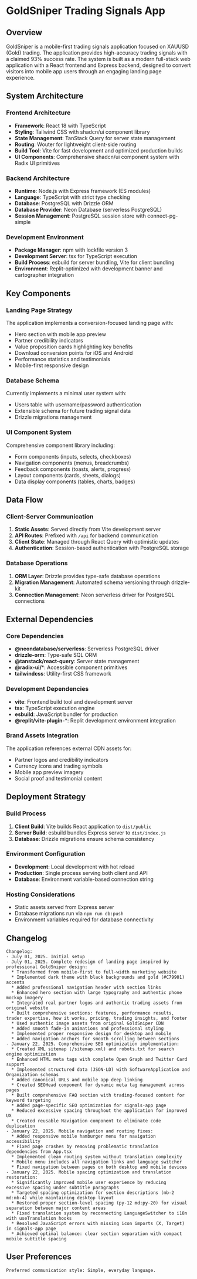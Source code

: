 # GoldSniper Trading Signals App

## Overview

GoldSniper is a mobile-first trading signals application focused on XAUUSD (Gold) trading. The application provides high-accuracy trading signals with a claimed 93% success rate. The system is built as a modern full-stack web application with a React frontend and Express backend, designed to convert visitors into mobile app users through an engaging landing page experience.

## System Architecture

### Frontend Architecture
- **Framework**: React 18 with TypeScript
- **Styling**: Tailwind CSS with shadcn/ui component library
- **State Management**: TanStack Query for server state management
- **Routing**: Wouter for lightweight client-side routing
- **Build Tool**: Vite for fast development and optimized production builds
- **UI Components**: Comprehensive shadcn/ui component system with Radix UI primitives

### Backend Architecture
- **Runtime**: Node.js with Express framework (ES modules)
- **Language**: TypeScript with strict type checking
- **Database**: PostgreSQL with Drizzle ORM
- **Database Provider**: Neon Database (serverless PostgreSQL)
- **Session Management**: PostgreSQL session store with connect-pg-simple

### Development Environment
- **Package Manager**: npm with lockfile version 3
- **Development Server**: tsx for TypeScript execution
- **Build Process**: esbuild for server bundling, Vite for client bundling
- **Environment**: Replit-optimized with development banner and cartographer integration

## Key Components

### Landing Page Strategy
The application implements a conversion-focused landing page with:
- Hero section with mobile app preview
- Partner credibility indicators
- Value proposition cards highlighting key benefits
- Download conversion points for iOS and Android
- Performance statistics and testimonials
- Mobile-first responsive design

### Database Schema
Currently implements a minimal user system with:
- Users table with username/password authentication
- Extensible schema for future trading signal data
- Drizzle migrations management

### UI Component System
Comprehensive component library including:
- Form components (inputs, selects, checkboxes)
- Navigation components (menus, breadcrumbs)
- Feedback components (toasts, alerts, progress)
- Layout components (cards, sheets, dialogs)
- Data display components (tables, charts, badges)

## Data Flow

### Client-Server Communication
1. **Static Assets**: Served directly from Vite development server
2. **API Routes**: Prefixed with `/api` for backend communication
3. **Client State**: Managed through React Query with optimistic updates
4. **Authentication**: Session-based authentication with PostgreSQL storage

### Database Operations
1. **ORM Layer**: Drizzle provides type-safe database operations
2. **Migration Management**: Automated schema versioning through drizzle-kit
3. **Connection Management**: Neon serverless driver for PostgreSQL connections

## External Dependencies

### Core Dependencies
- **@neondatabase/serverless**: Serverless PostgreSQL driver
- **drizzle-orm**: Type-safe SQL ORM
- **@tanstack/react-query**: Server state management
- **@radix-ui/***: Accessible component primitives
- **tailwindcss**: Utility-first CSS framework

### Development Dependencies
- **vite**: Frontend build tool and development server
- **tsx**: TypeScript execution engine
- **esbuild**: JavaScript bundler for production
- **@replit/vite-plugin-***: Replit development environment integration

### Brand Assets Integration
The application references external CDN assets for:
- Partner logos and credibility indicators
- Currency icons and trading symbols
- Mobile app preview imagery
- Social proof and testimonial content

## Deployment Strategy

### Build Process
1. **Client Build**: Vite builds React application to `dist/public`
2. **Server Build**: esbuild bundles Express server to `dist/index.js`
3. **Database**: Drizzle migrations ensure schema consistency

### Environment Configuration
- **Development**: Local development with hot reload
- **Production**: Single process serving both client and API
- **Database**: Environment variable-based connection string

### Hosting Considerations
- Static assets served from Express server
- Database migrations run via `npm run db:push`
- Environment variables required for database connectivity

## Changelog

```
Changelog:
- July 01, 2025. Initial setup
- July 01, 2025. Complete redesign of landing page inspired by professional GoldSniper design:
  * Transformed from mobile-first to full-width marketing website
  * Implemented dark theme with black backgrounds and gold (#C79901) accents
  * Added professional navigation header with section links
  * Enhanced hero section with large typography and authentic phone mockup imagery
  * Integrated real partner logos and authentic trading assets from original website
  * Built comprehensive sections: features, performance results, trader expertise, how it works, pricing, trading insights, and footer
  * Used authentic image assets from original GoldSniper CDN
  * Added smooth fade-in animations and professional styling
  * Implemented proper responsive design for desktop and mobile
  * Added navigation anchors for smooth scrolling between sections
- January 22, 2025. Comprehensive SEO optimization implementation:
  * Created XML sitemap (/sitemap.xml) and robots.txt for search engine optimization
  * Enhanced HTML meta tags with complete Open Graph and Twitter Card support
  * Implemented structured data (JSON-LD) with SoftwareApplication and Organization schemas
  * Added canonical URLs and mobile app deep linking
  * Created SEOHead component for dynamic meta tag management across pages
  * Built comprehensive FAQ section with trading-focused content for keyword targeting
  * Added page-specific SEO optimization for signals-app page
  * Reduced excessive spacing throughout the application for improved UX
  * Created reusable Navigation component to eliminate code duplication
- January 22, 2025. Mobile navigation and routing fixes:
  * Added responsive mobile hamburger menu for navigation accessibility
  * Fixed page crashes by removing problematic translation dependencies from App.tsx
  * Implemented clean routing system without translation complexity
  * Mobile menu includes all navigation links and language switcher
  * Fixed navigation between pages on both desktop and mobile devices
- January 22, 2025. Mobile spacing optimization and translation restoration:
  * Significantly improved mobile user experience by reducing excessive spacing under subtitle paragraphs
  * Targeted spacing optimization for section descriptions (mb-2 md:mb-4) while maintaining desktop layout
  * Restored proper section-level spacing (py-12 md:py-20) for visual separation between major content areas
  * Fixed translation system by reconnecting LanguageSwitcher to i18n with useTranslation hooks
  * Resolved JavaScript errors with missing icon imports (X, Target) in signals-app page
  * Achieved optimal balance: clear section separation with compact mobile subtitle spacing
```

## User Preferences

```
Preferred communication style: Simple, everyday language.
```
